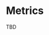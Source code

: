 <!-- don't edit here, its from https://@github.com/arangodb/kube-arangodb.git / docs/Manual/ -->
# Metrics

TBD
